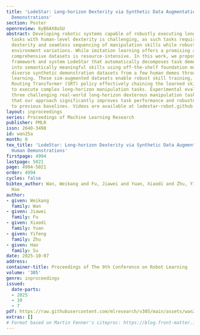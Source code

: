 ```yaml
---
title: 'LodeStar: Long-horizon Dexterity via Synthetic Data Augmentation from Human
  Demonstrations'
section: Poster
openreview: 6yB6AX8aSU
abstract: Developing robotic systems capable of robustly executing long-horizon manipulation
  tasks with human-level dexterity is challenging, as such tasks require both physical
  dexterity and seamless sequencing of manipulation skills while robustly handling
  environment variations. While imitation learning offers a promising approach, acquiring
  comprehensive datasets is resource-intensive. In this work, we propose a learning
  framework and system LodeStar that automatically decomposes task demonstrations
  into semantically meaningful skills using off-the-shelf foundation models, and generates
  diverse synthetic demonstration datasets from a few human demos through reinforcement
  learning. These sim-augmented datasets enable robust skill training, with a Skill
  Routing Transformer (SRT) policy effectively chaining the learned skills together
  to execute complex long-horizon manipulation tasks. Experimental evaluations on
  three challenging real-world long-horizon dexterous manipulation tasks demonstrate
  that our approach significantly improves task performance and robustness compared
  to previous baselines. Videos are available at lodestar-robot.github.io.
layout: inproceedings
series: Proceedings of Machine Learning Research
publisher: PMLR
issn: 2640-3498
id: wan25a
month: 0
tex_title: 'LodeStar: Long-horizon Dexterity via Synthetic Data Augmentation from
  Human Demonstrations'
firstpage: 4994
lastpage: 5021
page: 4994-5021
order: 4994
cycles: false
bibtex_author: Wan, Weikang and Fu, Jiawei and Yuan, Xiaodi and Zhu, Yifeng and Su,
  Hao
author:
- given: Weikang
  family: Wan
- given: Jiawei
  family: Fu
- given: Xiaodi
  family: Yuan
- given: Yifeng
  family: Zhu
- given: Hao
  family: Su
date: 2025-10-07
address:
container-title: Proceedings of The 9th Conference on Robot Learning
volume: '305'
genre: inproceedings
issued:
  date-parts:
  - 2025
  - 10
  - 7
pdf: https://raw.githubusercontent.com/mlresearch/v305/main/assets/wan25a/wan25a.pdf
extras: []
# Format based on Martin Fenner's citeproc: https://blog.front-matter.io/posts/citeproc-yaml-for-bibliographies/
---
```

